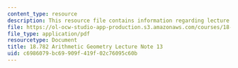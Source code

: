 ```yaml
---
content_type: resource
description: This resource file contains information regarding lecture note 13.
file: https://ol-ocw-studio-app-production.s3.amazonaws.com/courses/18-782-introduction-to-arithmetic-geometry-fall-2013/c6986079bc69909f419f02c76095c60b_MIT18_782F13_lec13.pdf
file_type: application/pdf
resourcetype: Document
title: 18.782 Arithmetic Geometry Lecture Note 13
uid: c6986079-bc69-909f-419f-02c76095c60b
---
```


